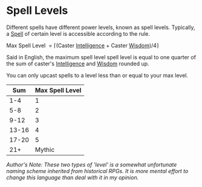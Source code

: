 # Spell Levels

Different spells have different power levels, known as spell levels. Typically, a [Spell](Spells/Mythril%20Spells/Spell%20Index.md) of certain level is accessible according to the rule.

Max Spell Level $= \lceil($Caster [Intelligence](../Player%20Characters/Chosen%20Statistics/Intelligence.md) + Caster [Wisdom](../Player%20Characters/Chosen%20Statistics/Wisdom.md)$)/4\rceil$

Said in English, the maximum spell level spell level is equal to one quarter of the sum of caster's [Intelligence](../Player%20Characters/Chosen%20Statistics/Intelligence.md) and [Wisdom](../Player%20Characters/Chosen%20Statistics/Wisdom.md) rounded up.

You can only upcast spells to a level less than or equal to your max level.

| Sum   | Max Spell Level |
| ----- | --------------- |
| 1-4   | 1               |
| 5-8   | 2               |
| 9-12  | 3               |
| 13-16 | 4               |
| 17-20 | 5               |
| 21+   | Mythic          |

*Author's Note:*
*These two types of 'level' is a somewhat unfortunate naming scheme inherited from historical RPGs. It is more mental effort to change this language than deal with it in my opinion.*